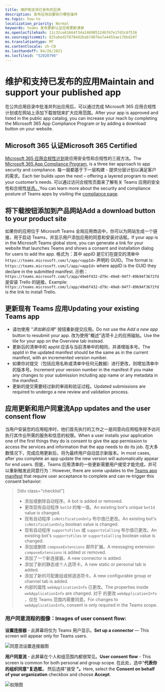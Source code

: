 ```yaml
---
title: 维护和支持已发布的应用
description: 发布应用后要执行哪些操作
ms.topic: how-to
localization_priority: Normal
keywords: teams 发布更新认证应用更新清单
ms.openlocfilehash: 11c32ce61664f34a246905124b767e17d3c6f536
ms.sourcegitcommit: 825abed2f8784d2bab7407ba7a4455ae17bbd28f
ms.translationtype: MT
ms.contentlocale: zh-CN
ms.lasthandoff: 04/26/2021
ms.locfileid: "52020798"
---
```

# <a name="maintain-and-support-your-published-app"></a><span data-ttu-id="edb56-104">维护和支持已发布的应用</span><span class="sxs-lookup"><span data-stu-id="edb56-104">Maintain and support your published app</span></span> 

<span data-ttu-id="edb56-105">在公共应用目录中批准并列出应用后，可以通过完成 Microsoft 365 应用合规性计划或在网站上添加下载按钮来扩大应用范围。</span><span class="sxs-lookup"><span data-stu-id="edb56-105">After your app is approved and listed in the public app catalog, you can increase your reach by completing the Microsoft 365 App Compliance Program or by adding a download button on your website.</span></span>

## <a name="microsoft-365-certified"></a><span data-ttu-id="edb56-106">Microsoft 365 认证</span><span class="sxs-lookup"><span data-stu-id="edb56-106">Microsoft 365 Certified</span></span>

<span data-ttu-id="edb56-107">[Microsoft 365 应用合规性计划](./application-certification.md)是应用安全性和合规性的三层方法。</span><span class="sxs-lookup"><span data-stu-id="edb56-107">The [Microsoft 365 App Compliance Program](./application-certification.md), is a three tier approach to app security and compliance.</span></span> <span data-ttu-id="edb56-108">每一层都基于下一层构建 - 提供分层计划以满足客户的需求。</span><span class="sxs-lookup"><span data-stu-id="edb56-108">Each tier builds upon the next – offering a layered program to meet your customer’s needs.</span></span> <span data-ttu-id="edb56-109">可以通过访问合规性页面来了解有关 Teams 应用的安全性和合规性[状态。](https://docs.microsoft.com/microsoft-365-app-certification/teams/teams-apps)</span><span class="sxs-lookup"><span data-stu-id="edb56-109">You can learn more about the security and compliance posture of Teams apps by visiting the [compliance page](https://docs.microsoft.com/microsoft-365-app-certification/teams/teams-apps).</span></span>

## <a name="add-a-download-button-to-your-product-site"></a><span data-ttu-id="edb56-110">将下载按钮添加到产品网站</span><span class="sxs-lookup"><span data-stu-id="edb56-110">Add a download button to your product site</span></span>

<span data-ttu-id="edb56-111">如果你的应用位于 Microsoft Teams 全局应用商店中，你可以为网站生成一个链接，用于启动 Teams，并显示用户添加应用的同意和安装对话框。</span><span class="sxs-lookup"><span data-stu-id="edb56-111">If your app is in the Microsoft Teams global store, you can generate a link for your website that launches Teams and shows a consent and installation dialog for users to add the app.</span></span>
<span data-ttu-id="edb56-112">格式为：其中 appID 是它们在提交的清单中  `https://teams.microsoft.com/l/app/<appId>` 声明的 GUID。</span><span class="sxs-lookup"><span data-stu-id="edb56-112">The format is:  `https://teams.microsoft.com/l/app/<appId>` where appID is the GUID they declare in the submitted manifest.</span></span>
<span data-ttu-id="edb56-113">示例： `https://teams.microsoft.com/l/app/49e6f432-d79c-49e8-94f7-89b94f3672fd` 是安装 Trello 的链接。</span><span class="sxs-lookup"><span data-stu-id="edb56-113">Example: `https://teams.microsoft.com/l/app/49e6f432-d79c-49e8-94f7-89b94f3672fd` is the link to install Trello.</span></span>

## <a name="updating-your-existing-teams-app"></a><span data-ttu-id="edb56-114">更新现有 Teams 应用</span><span class="sxs-lookup"><span data-stu-id="edb56-114">Updating your existing Teams app</span></span>

* <span data-ttu-id="edb56-115">请勿使用 *"添加新应用"* 按钮重新提交应用。</span><span class="sxs-lookup"><span data-stu-id="edb56-115">Do not use the *Add a new app* button to resubmit your app.</span></span> <span data-ttu-id="edb56-116">改为使用"概述"选项卡上的应用磁贴。</span><span class="sxs-lookup"><span data-stu-id="edb56-116">Use the tile for your app on the Overview tab instead.</span></span>
* <span data-ttu-id="edb56-117">更新后的清单中的 appId 应该与当前清单中的相同，并递增版本号。</span><span class="sxs-lookup"><span data-stu-id="edb56-117">The appId in the updated manifest should be the same as in the current manifest, with an incremented version number.</span></span>
* <span data-ttu-id="edb56-118">如果你对提交（包括应用名称或清单中任何元数据）进行更改，则增加清单中的版本号。</span><span class="sxs-lookup"><span data-stu-id="edb56-118">Increment your version number in the manifest if you make any changes to your submission including app name or any metadata in the manifest.</span></span>
* <span data-ttu-id="edb56-119">更新的提交需要经过新的审阅和验证过程。</span><span class="sxs-lookup"><span data-stu-id="edb56-119">Updated submissions are required to undergo a new review and validation process.</span></span>

## <a name="app-updates-and-the-user-consent-flow"></a><span data-ttu-id="edb56-120">应用更新和用户同意流</span><span class="sxs-lookup"><span data-stu-id="edb56-120">App updates and the user consent flow</span></span>

<span data-ttu-id="edb56-121">当用户安装您的应用程序时，他们首先执行的工作之一是同意向应用程序授予访问执行其作业所需的服务和信息的权限。</span><span class="sxs-lookup"><span data-stu-id="edb56-121">When a user installs your application one of the first things they do is consent to give the app permission to access the services and information that the app needs to do its job.</span></span> <span data-ttu-id="edb56-122">在大多数情况下，完成应用更新后，将为最终用户自动显示新版本。</span><span class="sxs-lookup"><span data-stu-id="edb56-122">In most cases, after you complete an app update the new version will automatically appear for end users.</span></span> <span data-ttu-id="edb56-123">但是，Teams 应用清单的一[](../../../../resources/schema/manifest-schema.md)些更新需要用户接受才能完成，并可以重新触发此同意行为：</span><span class="sxs-lookup"><span data-stu-id="edb56-123">However, there are some updates to the [Teams app manifest](../../../../resources/schema/manifest-schema.md) that require user acceptance to complete and can re-trigger this consent behavior:</span></span>

 >[!div class="checklist"]
>
> * <span data-ttu-id="edb56-124">添加或删除自动程序。</span><span class="sxs-lookup"><span data-stu-id="edb56-124">A bot is added or removed.</span></span>
> * <span data-ttu-id="edb56-125">更改现有自动程序 `botId` 的唯一值。</span><span class="sxs-lookup"><span data-stu-id="edb56-125">An existing bot's unique `botId` value is changed.</span></span>
> * <span data-ttu-id="edb56-126">现有自动程序 `isNotificationOnly` 布尔值已更改。</span><span class="sxs-lookup"><span data-stu-id="edb56-126">An existing bot's `isNotificationOnly` boolean value is changed.</span></span>
> * <span data-ttu-id="edb56-127">现有自动程序 `supportsFiles` 或 `supportsCalling` 布尔值已更改。</span><span class="sxs-lookup"><span data-stu-id="edb56-127">An existing bot's `supportsFiles` or `supportsCalling` boolean value is changed.</span></span>
> * <span data-ttu-id="edb56-128">添加或删除 `composeExtensions` 邮件扩展。</span><span class="sxs-lookup"><span data-stu-id="edb56-128">A messaging extension `composeExtensions` is added or removed.</span></span>
> * <span data-ttu-id="edb56-129">添加了一个新连接器。</span><span class="sxs-lookup"><span data-stu-id="edb56-129">A new connector is added.</span></span>
> * <span data-ttu-id="edb56-130">添加了新的静态或个人选项卡。</span><span class="sxs-lookup"><span data-stu-id="edb56-130">A new static or personal tab is added.</span></span>
> * <span data-ttu-id="edb56-131">添加了新的可配置组或频道选项卡。</span><span class="sxs-lookup"><span data-stu-id="edb56-131">A new configurable group or channel tab is added.</span></span>
> * <span data-ttu-id="edb56-132">内部的属性 `webApplicationInfo` 已更改。</span><span class="sxs-lookup"><span data-stu-id="edb56-132">The properties inside `webApplicationInfo` are changed.</span></span> <span data-ttu-id="edb56-133">对于 的更改 `webApplicationInfo` ，仅在 Teams 范围内需要同意。</span><span class="sxs-lookup"><span data-stu-id="edb56-133">For changes to `webApplicationInfo`, consent is only required in the Teams scope.</span></span>

### <a name="images-of-user-consent-flow"></a><span data-ttu-id="edb56-134">用户同意流程的图像：</span><span class="sxs-lookup"><span data-stu-id="edb56-134">Images of user consent flow:</span></span>

<span data-ttu-id="edb56-135">**设置连接器** - 此屏幕将仅为 Teams 用户显示。</span><span class="sxs-lookup"><span data-stu-id="edb56-135">**Set up a connector** —  This screen will appear only for Teams users.</span></span>

![同意流设置连接器图](../../../../assets/images/connector-teams-consentflow.png)

<span data-ttu-id="edb56-137">**用户同意流** - 此屏幕在个人和组范围内都很常见。</span><span class="sxs-lookup"><span data-stu-id="edb56-137">**User consent flow** - This screen is common for both personal and group scope.</span></span> <span data-ttu-id="edb56-138">在此处，选中"**代表你的组织同意"复选框，** 然后选择"接受 **"。**</span><span class="sxs-lookup"><span data-stu-id="edb56-138">Here, select the **Consent on behalf of your organization** checkbox and choose **Accept**.</span></span>

![权限图](../../../../assets/images/user-consent-flow.png)
